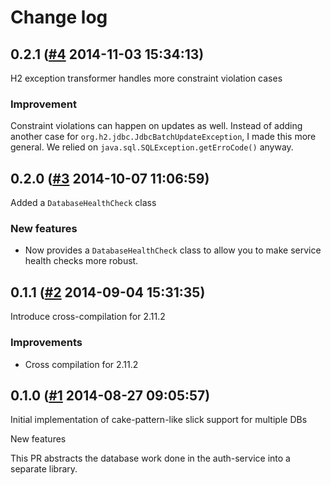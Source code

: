 # Change log

## 0.2.1 ([#4](https://git.mobcastdev.com/Platform/common-slick/pull/4) 2014-11-03 15:34:13)

H2 exception transformer handles more constraint violation cases

### Improvement

Constraint violations can happen on updates as well. Instead of adding another case for `org.h2.jdbc.JdbcBatchUpdateException`, I made this more general. We relied on `java.sql.SQLException.getErroCode()` anyway.

## 0.2.0 ([#3](https://git.mobcastdev.com/Platform/common-slick/pull/3) 2014-10-07 11:06:59)

Added a `DatabaseHealthCheck` class

### New features

- Now provides a `DatabaseHealthCheck` class to allow you to make
service health checks more robust.

## 0.1.1 ([#2](https://git.mobcastdev.com/Platform/common-slick/pull/2) 2014-09-04 15:31:35)

Introduce cross-compilation for 2.11.2

### Improvements

* Cross compilation for 2.11.2

## 0.1.0 ([#1](https://git.mobcastdev.com/Platform/common-slick/pull/1) 2014-08-27 09:05:57)

Initial implementation of cake-pattern-like slick support for multiple DBs

New features

This PR abstracts the database work done in the auth-service into a separate library.

